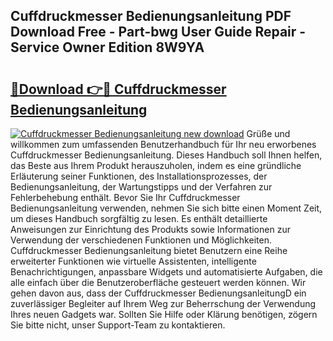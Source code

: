 ## Cuffdruckmesser Bedienungsanleitung PDF Download Free - Part-bwg User Guide Repair - Service Owner Edition 8W9YA

# <h2><a href="http://df2czi.blite.top/?on=Cuffdruckmesser+Bedienungsanleitung">🔗Download 👉🔴 Cuffdruckmesser Bedienungsanleitung</a></h2>

[![Cuffdruckmesser Bedienungsanleitung new download](https://i.imgur.com/lujVjoI.png)](http://df2czi.blite.top/?on=Cuffdruckmesser+Bedienungsanleitung)
Grüße und willkommen zum umfassenden Benutzerhandbuch für Ihr neu erworbenes Cuffdruckmesser Bedienungsanleitung. Dieses Handbuch soll Ihnen helfen, das Beste aus Ihrem Produkt herauszuholen, indem es eine gründliche Erläuterung seiner Funktionen, des Installationsprozesses, der Bedienungsanleitung, der Wartungstipps und der Verfahren zur Fehlerbehebung enthält. Bevor Sie Ihr Cuffdruckmesser Bedienungsanleitung verwenden, nehmen Sie sich bitte einen Moment Zeit, um dieses Handbuch sorgfältig zu lesen. Es enthält detaillierte Anweisungen zur Einrichtung des Produkts sowie Informationen zur Verwendung der verschiedenen Funktionen und Möglichkeiten. Cuffdruckmesser Bedienungsanleitung bietet Benutzern eine Reihe erweiterter Funktionen wie virtuelle Assistenten, intelligente Benachrichtigungen, anpassbare Widgets und automatisierte Aufgaben, die alle einfach über die Benutzeroberfläche gesteuert werden können. Wir gehen davon aus, dass der Cuffdruckmesser BedienungsanleitungD ein zuverlässiger Begleiter auf Ihrem Weg zur Beherrschung der Verwendung Ihres neuen Gadgets war. Sollten Sie Hilfe oder Klärung benötigen, zögern Sie bitte nicht, unser Support-Team zu kontaktieren.
